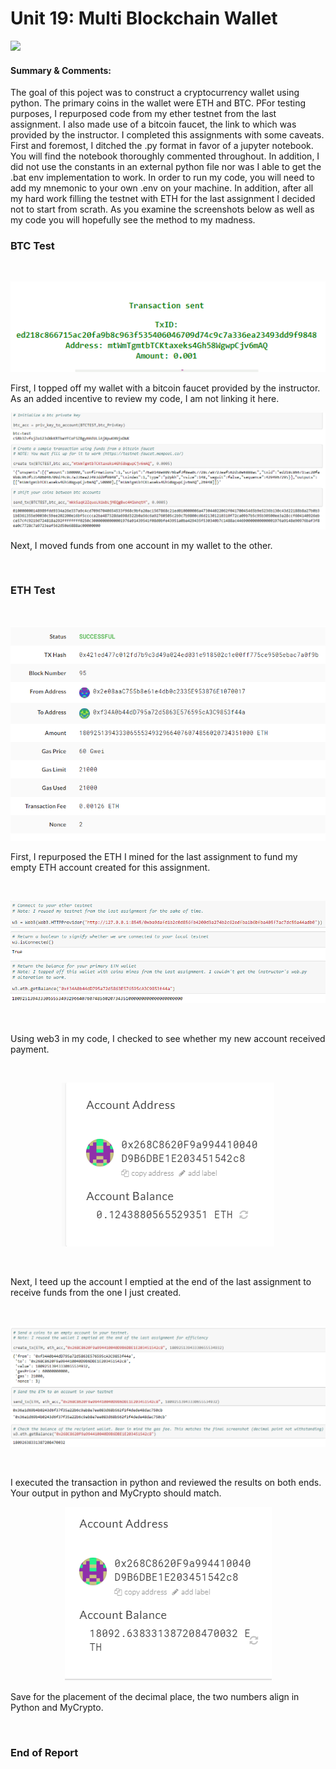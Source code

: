 # Unit 19: Multi Blockchain Wallet
<img src="https://github.com/ThomasJScott3/Unit-19-Multi-Blockchain-Wallet/blob/main/images/newtons-coin-cradle.jpg"></img>


#### Summary & Comments: 
  
  The goal of this poject was to construct a cryptocurrency wallet using python. The primary coins in the wallet were ETH and BTC. PFor testing purposes, I repurposed code from my ether testnet from the last assignment. I also made use of a bitcoin faucet, the link to which was provided by the instructor. I completed this assignments with some caveats. First and foremost, I ditched the .py format in favor of a jupyter notebook. You will find the notebook thoroughly commented throughout. In addition, I did not use the constants in an external python file nor was I able to get the .bat env implementation to work. In order to run my code, you will need to add my mnemonic to your own .env on your machine. In addition, after all my hard work filling the testnet with ETH for the last assignment I decided not to start from scrath. As you examine the screenshots below as well as my code you will hopefully see the method to my madness.

<p>

### BTC Test

<br>

<p align="center"><img src="https://github.com/ThomasJScott3/Unit-19-Multi-Blockchain-Wallet/blob/main/images/Faucet1.PNG"></img?</p>

<p>

  First, I topped off my wallet with a bitcoin faucet provided by the instructor. As an added incentive to review my code, I am not linking it here.

<p>
  
<img src="https://github.com/ThomasJScott3/Unit-19-Multi-Blockchain-Wallet/blob/main/images/BTC_test.PNG"></img>

<p>

  Next, I moved funds from one account in my wallet to the other.

<br>

### ETH Test

<br>
  
<p align="center"><img src="https://github.com/ThomasJScott3/Unit-19-Multi-Blockchain-Wallet/blob/main/images/MyCrypto2.PNG"></img?</p>

<br>

  First, I repurposed the ETH I mined for the last assignment to fund my empty ETH account created for this assignment.
  
<br>

<p align="center"><img src="https://github.com/ThomasJScott3/Unit-19-Multi-Blockchain-Wallet/blob/main/images/MyCrypto2b.PNG"></img></p>

<br>
  
  Using web3 in my code, I checked to see whether my new account received payment.
  
<br>
  
  <p align="center"><img src="https://github.com/ThomasJScott3/Unit-19-Multi-Blockchain-Wallet/blob/main/images/MyCrypto3.PNG"></img></p>
  
<br>
  
  Next, I teed up the account I emptied at the end of the last assignment to receive funds from the one I just created.
  
<br>
  
  <p align="center"><img src="https://github.com/ThomasJScott3/Unit-19-Multi-Blockchain-Wallet/blob/main/images/MyCrypto3b.PNG"></img></p>

<br>
  
  I executed the transaction in python and reviewed the results on both ends. Your output in python and MyCrypto should match.

<p>

  <p align="center"><img src="https://github.com/ThomasJScott3/Unit-19-Multi-Blockchain-Wallet/blob/main/images/MyCrypto4.PNG"></img></p>
  
<p>
  
  Save for the placement of the decimal place, the two numbers align in Python and MyCrypto.

<br>
  
### End of Report
